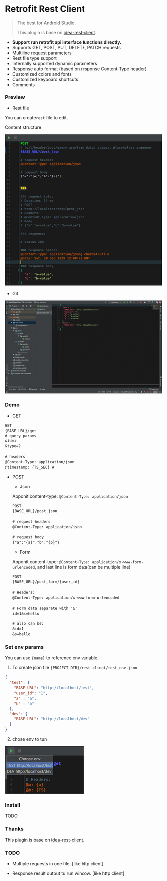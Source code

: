 # Retrofit Rest Client


> The best for Android Studio.
>
> This plugin is base on [idea-rest-client](https://github.com/danblack/idea-rest-client).


- **Support run retrofit api interface functions directly.**
- Supports GET, POST, PUT, DELETE, PATCH requests
- Multiline request parameters
- Rest file type support
- Internally supported dynamic parameters
- Response auto format (based on response Content-Type header)
- Customized colors and fonts
- Customized keyboard shortcuts
- Comments

### Preview

- Rest file

You can create`rest` file to edit.

Content structure

![PreView](pic/s1.png)

- Gif

![](pic/GIF.gif)

### Demo

- GET

```rest
GET
{BASE_URL}/get
# query params
&id=1
&type=2

# headers
@Content-Type: application/json
@timestamp: {TS_SEC} # 
```

- POST

  - Json

  Apponit content-type: `@Content-Type: application/json`
  ```rest
  POST
  {BASE_URL}/post_json
  
  # request headers
  @Content-Type: application/json
  
  # request body
  {"a":"{a}","b":"{b}"}
  ```

  - Form

  Apponit content-type: `@Content-Type: application/x-www-form-urlencoded`, and last line is form data(can be multiple line)

  ```rest
  POST
  {BASE_URL}/post_form/{user_id}
  
  # Headers:
  @Content-Type: application/x-www-form-urlencoded
  
  # Form data separate with '&'
  id=1&s=hello
  
  # also can be:
  &id=1
  &s=hello
  ```



### Set env params

You can use `{name}` to reference env variable.

1. To create json file `{PROJECT_DIR}/rest-client/rest_env.json`

```json
{
  "test": {
    "BASE_URL": "http://localhost/test",
    "user_id": "1",
    "a" : "a",
    "b" : "b"
  },
  "dev": {
    "BASE_URL": "http://localhost/dev"
  }
}
```

2. chose env to tun

![](pic/s2.png)

### Install

TODO


### Thanks

This plugin is base on [idea-rest-client](https://github.com/danblack/idea-rest-client).

### TODO



- Multiple requests in one file. [like http client]

- Response result output tu run window.  [like http client]


